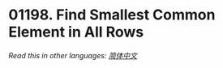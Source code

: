 # 01198. Find Smallest Common Element in All Rows

  _Read this in other languages:_
    [_简体中文_](README.zh-CN.md)

